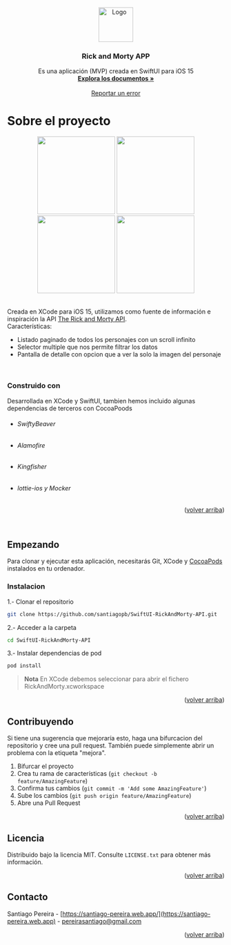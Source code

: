 <a name="readme-top"></a>
<!-- PROJECT LOGO -->
<br />
<div align="center">
  <img src="https://user-images.githubusercontent.com/14046000/216837163-a2f5c503-ba57-4733-a036-ff64fd946344.png" alt="Logo" width="80" height="80">

  <h3 align="center">Rick and Morty APP</h3>

  <p align="center">
    Es una aplicación (MVP) creada en SwiftUI para iOS 15
    <br />
    <a href="https://github.com/santiagopb/SwiftUI-RickAndMorty-API"><strong>Explora los documentos »</strong></a>
    <br />
    <br />
    <a href="https://github.com/santiagopb/SwiftUI-RickAndMorty-API/issues">Reportar un error</a>
  </p>
</div>

# Sobre el proyecto
<div align="center" display="flex">
  <img width="180" src="https://user-images.githubusercontent.com/14046000/216828304-45b0610b-4571-49cb-a474-d2541fbae38a.png">
  <img width="180" src="https://user-images.githubusercontent.com/14046000/216828321-a4acef59-30da-4637-96f7-efedfa7664d3.png">
  <img width="180" src="https://user-images.githubusercontent.com/14046000/216828327-215f4007-af10-4a3e-a56c-1ac808e34202.png">
  <img width="180" src="https://user-images.githubusercontent.com/14046000/216828344-28485c33-38a9-4c7b-af4e-3c47527017d0.png">
</div>

<br />

Creada en XCode para iOS 15, utilizamos como fuente de información e inspiración la API [The Rick and Morty API](https://rickandmortyapi.com/).
<br/>
Características:
* Listado paginado de todos los personajes con un scroll infinito
* Selector multiple que nos permite filtrar los datos
* Pantalla de detalle con opcion que a ver la solo la imagen del personaje

<br/>

### Construido con
Desarrollada en XCode y SwiftUI, tambien hemos incluido algunas dependencias de terceros con CocoaPoods
* ###### SwiftyBeaver
* ###### Alamofire
* ###### Kingfisher
* ###### lottie-ios y Mocker 

<p align="right">(<a href="#readme-top">volver arriba</a>)</p>

<br/>

<!-- GETTING STARTED -->
## Empezando
Para clonar y ejecutar esta aplicación, necesitarás Git, XCode y [CocoaPods](https://cocoapods.org/) instalados en tu ordenador.

### Instalacion

1.- Clonar el repositorio
   ```sh
   git clone https://github.com/santiagopb/SwiftUI-RickAndMorty-API.git
   ```

2.- Acceder a la carpeta
   ```sh
   cd SwiftUI-RickAndMorty-API
   ```
   
3.- Instalar dependencias de pod
   ```sh
   pod install
   ```

> **Nota**
> En XCode debemos seleccionar para abrir el fichero RickAndMorty.xcworkspace


<p align="right">(<a href="#readme-top">volver arriba</a>)</p>

<!-- CONTRIBUTING -->
## Contribuyendo

Si tiene una sugerencia que mejoraría esto, haga una bifurcacion del repositorio y cree una pull request. También puede simplemente abrir un problema con la etiqueta "mejora".

1. Bifurcar el proyecto
2. Crea tu rama de características (`git checkout -b feature/AmazingFeature`)
3. Confirma tus cambios (`git commit -m 'Add some AmazingFeature'`)
4. Sube los cambios (`git push origin feature/AmazingFeature`)
5. Abre una Pull Request

<p align="right">(<a href="#readme-top">volver arriba</a>)</p>



<!-- LICENSE -->
## Licencia

Distribuido bajo la licencia MIT. Consulte `LICENSE.txt` para obtener más información.

<p align="right">(<a href="#readme-top">volver arriba</a>)</p>



<!-- CONTACT -->
## Contacto

Santiago Pereira - [https://santiago-pereira.web.app/](https://santiago-pereira.web.app) - pereirasantiago@gmail.com

<p align="right">(<a href="#readme-top">volver arriba</a>)</p>
